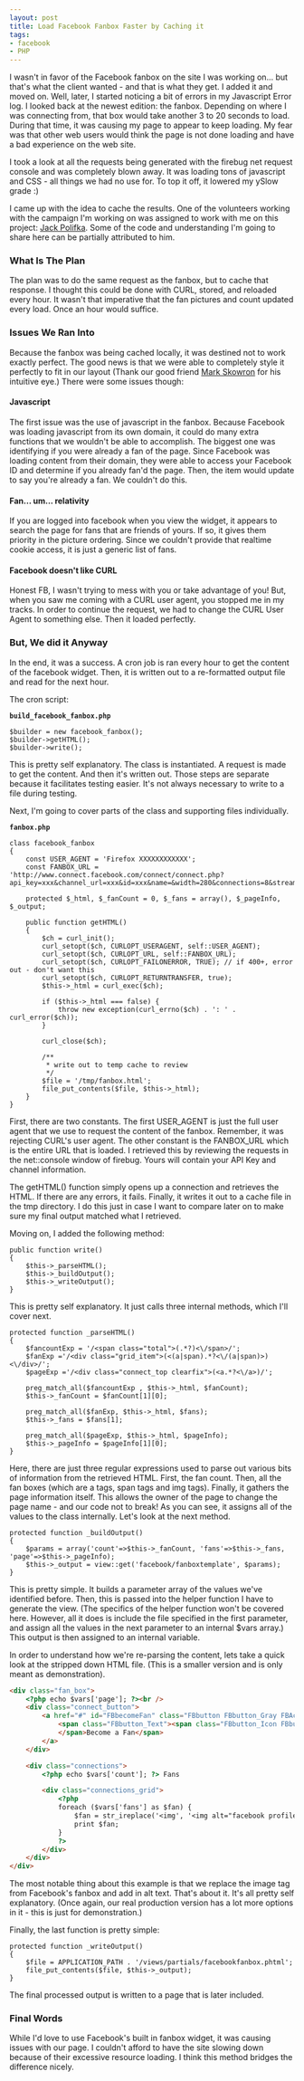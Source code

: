 ```yaml
---
layout: post
title: Load Facebook Fanbox Faster by Caching it
tags:
- facebook
- PHP
---
```

I wasn't in favor of the Facebook fanbox on the site I was working on... but that's what the client wanted - and that is what they get.  I added it and moved on.  Well, later, I started noticing a bit of errors in my Javascript Error log.  I looked back at the newest edition: the fanbox.  Depending on where I was connecting from, that box would take another 3 to 20 seconds to load.  During that time, it was causing my page to appear to keep loading.  My fear was that other web users would think the page is not done loading and have a bad experience on the web site.

I took a look at all the requests being generated with the firebug net request console and was completely blown away.  It was loading tons of javascript and CSS - all things we had no use for.  To top it off, it lowered my ySlow grade :)

I came up with the idea to cache the results.  One of the volunteers working with the campaign I'm working on was assigned to work with me on this project: <a href="http://www.jackpolifka.com/">Jack Polifka</a>.  Some of the code and understanding I'm going to share here can be partially attributed to him.

### What Is The Plan

The plan was to do the same request as the fanbox, but to cache that response.  I thought this could be done with CURL, stored, and reloaded every hour.  It wasn't that imperative that the fan pictures and count updated every load.  Once an hour would suffice.

### Issues We Ran Into

Because the fanbox was being cached locally, it was destined not to work exactly perfect.  The good news is that we were able to completely style it perfectly to fit in our layout (Thank our good friend <a href="http://markskowrondesign.com">Mark Skowron</a> for his intuitive eye.)  There were some issues though:

#### Javascript

The first issue was the use of javascript in the fanbox.  Because Facebook was loading javascript from its own domain, it could do many extra functions that we wouldn't be able to accomplish.  The biggest one was identifying if you were already a fan of the page.  Since Facebook was loading content from their domain, they were able to access your Facebook ID and determine if you already fan'd the page.  Then, the item would update to say you're already a fan.  We couldn't do this.

#### Fan... um... relativity

If you are logged into facebook when you view the widget, it appears to search the page for fans that are friends of yours.  If so, it gives them priority in the picture ordering.  Since we couldn't provide that realtime cookie access, it is just a generic list of fans.

#### Facebook doesn't like CURL

Honest FB, I wasn't trying to mess with you or take advantage of you!  But, when you saw me coming with a CURL user agent, you stopped me in my tracks.  In order to continue the request, we had to change the CURL User Agent to something else.  Then it loaded perfectly.

### But, We did it Anyway

In the end, it was a success.  A cron job is ran every hour to get the content of the facebook widget.  Then, it is written out to a re-formatted output file and read for the next hour.

The cron script:

**`build_facebook_fanbox.php`**
```php?start_inline=1
$builder = new facebook_fanbox();
$builder->getHTML();
$builder->write();
```

This is pretty self explanatory.  The class is instantiated.  A request is made to get the content.  And then it's written out.  Those steps are separate because it facilitates testing easier. It's not always necessary to write to a file during testing.

Next, I'm going to cover parts of the class and supporting files individually.

**`fanbox.php`**
```php?start_inline=1
class facebook_fanbox
{
	const USER_AGENT = 'Firefox XXXXXXXXXXXX';
	const FANBOX_URL = 'http://www.connect.facebook.com/connect/connect.php?api_key=xxx&channel_url=xxx&id=xxx&name=&width=280&connections=8&stream=0&logobar=1';

	protected $_html, $_fanCount = 0, $_fans = array(), $_pageInfo, $_output;

	public function getHTML()
	{
		$ch = curl_init();
		curl_setopt($ch, CURLOPT_USERAGENT, self::USER_AGENT);
		curl_setopt($ch, CURLOPT_URL, self::FANBOX_URL);
		curl_setopt($ch, CURLOPT_FAILONERROR, TRUE); // if 400+, error out - don't want this
		curl_setopt($ch, CURLOPT_RETURNTRANSFER, true);
		$this->_html = curl_exec($ch);

		if ($this->_html === false) {
			throw new exception(curl_errno($ch) . ': ' . curl_error($ch));
		}

		curl_close($ch);

		/**
		 * write out to temp cache to review
		 */
		$file = '/tmp/fanbox.html';
		file_put_contents($file, $this->_html);
	}
}
```

First, there are two constants.  The first USER_AGENT is just the full user agent that we use to request the content of the fanbox.  Remember, it was rejecting CURL's user agent.  The other constant is the FANBOX_URL which is the entire URL that is loaded.  I retrieved this by reviewing the requests in the net::console window of firebug.  Yours will contain your API Key and channel information.

The getHTML() function simply opens up a connection and retrieves the HTML.  If there are any errors, it fails.  Finally, it writes it out to a cache file in the tmp directory.  I do this just in case I want to compare later on to make sure my final output matched what I retrieved.

Moving on, I added the following method:

```php?start_inline=1
public function write()
{
    $this->_parseHTML();
    $this->_buildOutput();
    $this->_writeOutput();
}
```

This is pretty self explanatory. It just calls three internal methods, which I'll cover next.

```php?start_inline=1
protected function _parseHTML()
{
    $fancountExp = '/<span class="total">(.*?)<\/span>/';
    $fanExp ='/<div class="grid_item">(<(a|span).*?<\/(a|span)>)<\/div>/';
    $pageExp ='/<div class="connect_top clearfix">(<a.*?<\/a>)/';

    preg_match_all($fancountExp , $this->_html, $fanCount);
    $this->_fanCount = $fanCount[1][0];

    preg_match_all($fanExp, $this->_html, $fans);
    $this->_fans = $fans[1];

    preg_match_all($pageExp, $this->_html, $pageInfo);
    $this->_pageInfo = $pageInfo[1][0];
}
```

Here, there are just three regular expressions used to parse out various bits of information from the retrieved HTML.  First, the fan count.  Then, all the fan boxes (which are a tags, span tags and img tags).  Finally, it gathers the page information itself.  This allows the owner of the page to change the page name - and our code not to break!  As you can see, it assigns all of the values to the class internally.  Let's look at the next method.

```php?start_inline=1
protected function _buildOutput()
{
    $params = array('count'=>$this->_fanCount, 'fans'=>$this->_fans, 'page'=>$this->_pageInfo);
    $this->_output = view::get('facebook/fanboxtemplate', $params);
}
```

This is pretty simple.  It builds a parameter array of the values we've identified before.  Then, this is passed into the helper function I have to generate the view.  (The specifics of the helper function won't be covered here.  However, all it does is include the file specified in the first parameter, and assign all the values in the next parameter to an internal $vars array.)  This output is then assigned to an internal variable.

In order to understand how we're re-parsing the content, lets take a quick look at the stripped down HTML file.  (This is a smaller version and is only meant as demonstration).

```html
<div class="fan_box">
    <?php echo $vars['page']; ?><br />
    <div class="connect_button">
        <a href="#" id="FBbecomeFan" class="FBbutton FBbutton_Gray FBActionButton">
            <span class="FBbutton_Text"><span class="FBbutton_Icon FBbutton_IconNoSpriteMap">
            </span>Become a Fan</span>
        </a>
    </div>

    <div class="connections">
        <?php echo $vars['count']; ?> Fans

        <div class="connections_grid">
            <?php
            foreach ($vars['fans'] as $fan) {
                $fan = str_ireplace('<img', '<img alt="facebook profile icon"', $fan);
                print $fan;
            }
            ?>
        </div>
    </div>
</div>
```

The most notable thing about this example is that we replace the image tag from Facebook's fanbox and add in alt text. That's about it.  It's all pretty self explanatory.  (Once again, our real production version has a lot more options in it - this is just for demonstration.)

Finally, the last function is pretty simple:

```php?start_inline=1
protected function _writeOutput()
{
	$file = APPLICATION_PATH . '/views/partials/facebookfanbox.phtml';
	file_put_contents($file, $this->_output);
}
```

The final processed output is written to a page that is later included.

### Final Words
While I'd love to use Facebook's built in fanbox widget, it was causing issues with our page.  I couldn't afford to have the site slowing down because of their excessive resource loading.  I think this method bridges the difference nicely.

